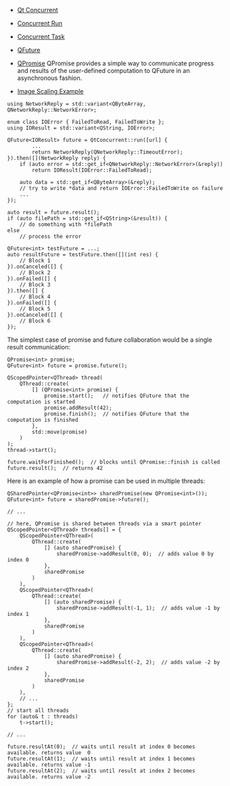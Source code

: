 
* [Qt Concurrent](https://doc.qt.io/qt-6/qtconcurrent-index.html)
* [Concurrent Run](https://doc.qt.io/qt-6/qtconcurrentrun.html)
* [Concurrent Task](https://doc.qt.io/qt-6/qtconcurrenttask.html)
* [QFuture](https://doc.qt.io/qt-6/qfuture.html)
* [QPromise](https://doc.qt.io/qt-6/qpromise.html)
  QPromise provides a simple way to communicate progress and results of the user-defined computation to QFuture in an asynchronous fashion. 


* [Image Scaling Example](https://doc.qt.io/qt-6/qtconcurrent-imagescaling-example.html)

```
using NetworkReply = std::variant<QByteArray, QNetworkReply::NetworkError>;

enum class IOError { FailedToRead, FailedToWrite };
using IOResult = std::variant<QString, IOError>;

QFuture<IOResult> future = QtConcurrent::run([url] {
        ...
        return NetworkReply(QNetworkReply::TimeoutError);
}).then([](NetworkReply reply) {
    if (auto error = std::get_if<QNetworkReply::NetworkError>(&reply))
        return IOResult(IOError::FailedToRead);

    auto data = std::get_if<QByteArray>(&reply);
    // try to write *data and return IOError::FailedToWrite on failure
    ...
});

auto result = future.result();
if (auto filePath = std::get_if<QString>(&result)) {
    // do something with *filePath
else
    // process the error
```


```
QFuture<int> testFuture = ...;
auto resultFuture = testFuture.then([](int res) {
    // Block 1
}).onCanceled([] {
    // Block 2
}).onFailed([] {
    // Block 3
}).then([] {
    // Block 4
}).onFailed([] {
    // Block 5
}).onCanceled([] {
    // Block 6
});
```


The simplest case of promise and future collaboration would be a single result communication:
```
QPromise<int> promise;
QFuture<int> future = promise.future();

QScopedPointer<QThread> thread(
    QThread::create(
        [] (QPromise<int> promise) {
            promise.start();   // notifies QFuture that the computation is started
            promise.addResult(42);
            promise.finish();  // notifies QFuture that the computation is finished
        },
        std::move(promise)
    )
);
thread->start();

future.waitForFinished();  // blocks until QPromise::finish is called
future.result();  // returns 42
```

Here is an example of how a promise can be used in multiple threads:
```
QSharedPointer<QPromise<int>> sharedPromise(new QPromise<int>());
QFuture<int> future = sharedPromise->future();

// ...

// here, QPromise is shared between threads via a smart pointer
QScopedPointer<QThread> threads[] = {
    QScopedPointer<QThread>(
        QThread::create(
            [] (auto sharedPromise) {
                sharedPromise->addResult(0, 0);  // adds value 0 by index 0
            },
            sharedPromise
        )
    ),
    QScopedPointer<QThread>(
        QThread::create(
            [] (auto sharedPromise) {
                sharedPromise->addResult(-1, 1);  // adds value -1 by index 1
            },
            sharedPromise
        )
    ),
    QScopedPointer<QThread>(
        QThread::create(
            [] (auto sharedPromise) {
                sharedPromise->addResult(-2, 2);  // adds value -2 by index 2
            },
            sharedPromise
        )
    ),
    // ...
};
// start all threads
for (auto& t : threads)
    t->start();

// ...

future.resultAt(0);  // waits until result at index 0 becomes available. returns value  0
future.resultAt(1);  // waits until result at index 1 becomes available. returns value -1
future.resultAt(2);  // waits until result at index 2 becomes available. returns value -2
```

